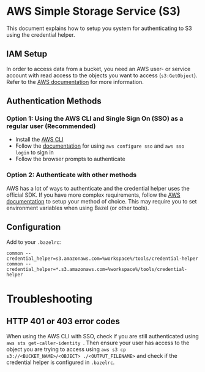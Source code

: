# AWS Simple Storage Service (S3)

This document explains how to setup you system for authenticating to S3 using the credential helper.

## IAM Setup

In order to access data from a bucket, you need an AWS user- or service account with read access to the objects you want to access (`s3:GetObject`).
Refer to the [AWS documentation][aws-iam] for more information.

## Authentication Methods

### Option 1: Using the AWS CLI and Single Sign On (SSO) as a regular user (Recommended)

- Install the [AWS CLI][aws-install]
- Follow the [documentation][aws-sso-login] for using `aws configure sso` and `aws sso login` to sign in
- Follow the browser prompts to authenticate

### Option 2: Authenticate with other methods

AWS has a lot of ways to authenticate and the credential helper uses the official SDK. If you have more complex requirements, follow the [AWS documentation][aws-sdk-auth] to setup your method of choice.
This may require you to set environment variables when using Bazel (or other tools).

## Configuration

Add to your `.bazelrc`:

```
common --credential_helper=s3.amazonaws.com=%workspace%/tools/credential-helper
common --credential_helper=*.s3.amazonaws.com=%workspace%/tools/credential-helper
```

# Troubleshooting

## HTTP 401 or 403 error codes

When using the AWS CLI with SSO, check if you are still authenticated using `aws sts get-caller-identity `.
Then ensure your user has access to the object you are trying to access using `aws s3 cp s3://<BUCKET_NAME>/<OBJECT> ./<OUTPUT_FILENAME>` and check if the credential helper is configured in `.bazelrc`.

[aws-iam]: https://docs.aws.amazon.com/AmazonS3/latest/userguide/security-iam.html
[aws-install]: https://docs.aws.amazon.com/cli/latest/userguide/getting-started-install.html
[aws-sso-login]: https://docs.aws.amazon.com/signin/latest/userguide/command-line-sign-in.html
[aws-sdk-auth]: https://docs.aws.amazon.com/sdkref/latest/guide/access.html